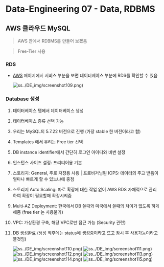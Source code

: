 # Data-Engineering 07 - Data, RDBMS

## AWS 클라우드 MySQL
> AWS 안에서 RDBMS를 만들어 보겠음

> Free-Tier 사용

### RDS
- [AWS](https://us-east-2.console.aws.amazon.com/console/home?region=us-east-2#) 페이지에서 서비스 부분을 보면 데이터베이스 부분에 RDS를 확인할 수 있음

    ![ss]()../DE_img/screenshot109.png)

### Database 생성
1. 데이터베이스 탭에서 데이터베이스 생성
2. 데이터베이스 종류 선택 가능
3. 우리는 MySQL의 5.7.22 버전으로 진행 (가장 stable 한 버전이라고 함)
4. Templates 에서 우리는 Free tier 선택
5. DB instance identifier에서 간단히 로그인 아이디와 비번 설정
6. 인스턴스 사이즈 설정: 프리티어용 기본
7. 스토리지: General, 주로 저장용 사용 | 프로비저닝된 IOPS: 데이터의 주고 받음이 얼마나 빠르게 할 수 있느냐에 중점
8. 스토리지 Auto Scaling: 따로 확장에 대한 작업 없이 AWS RDS 자체적으로 관리하여 확장이 필요할때 확장시켜줌
9. Multi-AZ Deployment: 한국에서 DB 쓸때와 미국에서 쓸때의 차이가 없도록 하게 해줌 (free tier 는 사용불가)
10. VPC: 가상환경 구축, 해당 VPC로만 접근 가능 (Security 관련)
11. DB 생성완료 (생성 직후에는 status에 생성중이라고 뜨고 잠시 후 사용가능이라고 뜰것임)

    ![ss]()../DE_img/screenshot110.png)
    ![ss]()../DE_img/screenshot111.png)
    ![ss]()../DE_img/screenshot112.png)
    ![ss]()../DE_img/screenshot113.png)
    ![ss]()../DE_img/screenshot114.png)
    ![ss]()../DE_img/screenshot115.png)
